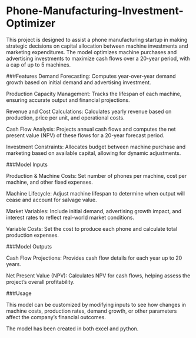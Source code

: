# Phone-Manufacturing-Investment-Optimizer

This project is designed to assist a phone manufacturing startup in making strategic decisions on capital allocation between machine investments and marketing expenditures. The model optimizes machine purchases and advertising investments to maximize cash flows over a 20-year period, with a cap of up to 5 machines.

###Features
Demand Forecasting: Computes year-over-year demand growth based on initial demand and advertising investment.

Production Capacity Management: Tracks the lifespan of each machine, ensuring accurate output and financial projections.

Revenue and Cost Calculations: Calculates yearly revenue based on production, price per unit, and operational costs.

Cash Flow Analysis: Projects annual cash flows and computes the net present value (NPV) of these flows for a 20-year forecast period.

Investment Constraints: Allocates budget between machine purchase and marketing based on available capital, allowing for dynamic adjustments.


###Model Inputs

Production & Machine Costs: Set number of phones per machine, cost per machine, and other fixed expenses.

Machine Lifecycle: Adjust machine lifespan to determine when output will cease and account for salvage value.

Market Variables: Include initial demand, advertising growth impact, and interest rates to reflect real-world market conditions.

Variable Costs: Set the cost to produce each phone and calculate total production expenses.


###Model Outputs

Cash Flow Projections: Provides cash flow details for each year up to 20 years.

Net Present Value (NPV): Calculates NPV for cash flows, helping assess the project’s overall profitability.


###Usage

This model can be customized by modifying inputs to see how changes in machine costs, production rates, demand growth, or other parameters affect the company’s financial outcomes.

The model has been created in both excel and python.
